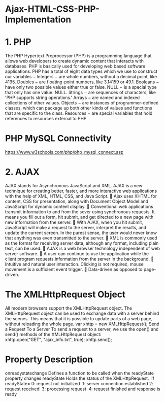 # Ajax-HTML-CSS-PHP-Implementation
# 1. PHP
The PHP Hypertext Preprocessor (PHP) is a programming language that allows web
developers to create dynamic content that interacts with databases. PHP is basically used for
developing web based software applications.
PHP has a total of eight data types which we use to construct our variables −
Integers − are whole numbers, without a decimal point, like 4195.
Doubles − are floating-point numbers, like 3.14159 or 49.1.
Booleans − have only two possible values either true or false.
NULL − is a special type that only has one value: NULL.
Strings − are sequences of characters, like &#39;PHP supports string operations.&#39;
Arrays − are named and indexed collections of other values.
Objects − are instances of programmer-defined classes, which can package up both
other kinds of values and functions that are specific to the class.
Resources − are special variables that hold references to resources external to PHP
# PHP MySQL Connectivity
https://www.w3schools.com/php/php_mysql_connect.asp

# 2. AJAX
AJAX stands for Asynchronous JavaScript and XML. AJAX is a new technique for creating
better, faster, and more interactive web applications with the help of XML, HTML, CSS, and
Java Script.
 Ajax uses XHTML for content, CSS for presentation, along with Document Object
Model and JavaScript for dynamic content display.
 Conventional web applications transmit information to and from the sever using
synchronous requests. It means you fill out a form, hit submit, and get directed to a
new page with new information from the server.
 With AJAX, when you hit submit, JavaScript will make a request to the server,
interpret the results, and update the current screen. In the purest sense, the user would
never know that anything was even transmitted to the server.
 XML is commonly used as the format for receiving server data, although any format,
including plain text, can be used.
 AJAX is a web browser technology independent of web server software.
 A user can continue to use the application while the client program requests
information from the server in the background.
 Intuitive and natural user interaction. Clicking is not required, mouse movement is a
sufficient event trigger.
 Data-driven as opposed to page-driven.

# The XMLHttpRequest Object
All modern browsers support the XMLHttpRequest object. The XMLHttpRequest object can
be used to exchange data with a server behind the scenes. This means that it is possible to
update parts of a web page, without reloading the whole page.
var xhttp = new XMLHttpRequest();
Send a Request To a Server
To send a request to a server, we use the open() and send() methods of the XMLHttpRequest
object:
xhttp.open(&quot;GET&quot;, &quot;ajax_info.txt&quot;, true);
xhttp.send();
# Property Description
onreadystatechange Defines a function to be called when the readyState property changes
readyState Holds the status of the XMLHttpRequest. 
If readyState=
0: request not initialized 
1: server connection established
2: request received 
3: processing request 
4: request finished and response is ready

